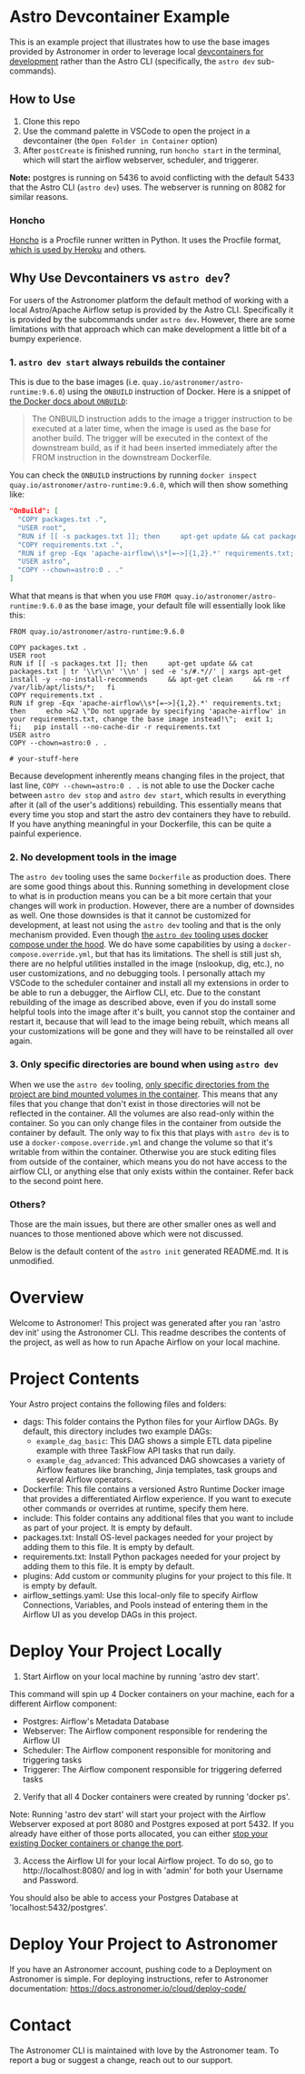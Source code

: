 # Astro Devcontainer Example

This is an example project that illustrates how to use the base images provided by Astronomer in order to leverage local [devcontainers for development](https://containers.dev) rather than the Astro CLI (specifically, the `astro dev` sub-commands).

## How to Use

1. Clone this repo
2. Use the command palette in VSCode to open the project in a devcontainer (the `Open Folder in Container` option)
3. After `postCreate` is finished running, run `honcho start` in the terminal, which will start the airflow webserver, scheduler, and triggerer.

**Note:** postgres is running on 5436 to avoid conflicting with the default 5433 that the Astro CLI (`astro dev`) uses. The webserver is running on 8082 for similar reasons.

### Honcho

[Honcho](https://github.com/nickstenning/honcho) is a Procfile runner written in Python. It uses the Procfile format, [which is used by Heroku](https://devcenter.heroku.com/articles/procfile) and others.

## Why Use Devcontainers vs `astro dev`?

For users of the Astronomer platform the default method of working with a local Astro/Apache Airflow setup is provided by the Astro CLI. Specifically it is provided by the subcommands under `astro dev`. However, there are some limitations with that approach which can make development a little bit of a bumpy experience.

### 1. `astro dev start` always rebuilds the container

This is due to the base images (i.e. `quay.io/astronomer/astro-runtime:9.6.0`) using the `ONBUILD` instruction of Docker. Here is a snippet of [the Docker docs about `ONBUILD`](https://docs.docker.com/engine/reference/builder/#onbuild):

> The ONBUILD instruction adds to the image a trigger instruction to be executed at a later time, when the image is used as the base for another build. The trigger will be executed in the context of the downstream build, as if it had been inserted immediately after the FROM instruction in the downstream Dockerfile.

You can check the `ONBUILD` instructions by running `docker inspect
quay.io/astronomer/astro-runtime:9.6.0`, which will then show something
like:

```json
"OnBuild": [
  "COPY packages.txt .",
  "USER root",
  "RUN if [[ -s packages.txt ]]; then     apt-get update && cat packages.txt | tr '\\r\\n' '\\n' | sed -e 's/#.*//' | xargs apt-get install -y --no-install-recommends     && apt-get clean     && rm -rf /var/lib/apt/lists/*;   fi",
  "COPY requirements.txt .",
  "RUN if grep -Eqx 'apache-airflow\\s*[=~>]{1,2}.*' requirements.txt; then     echo >&2 \"Do not upgrade by specifying 'apache-airflow' in your requirements.txt, change the base image instead!\";  exit 1;   fi;   pip install --no-cache-dir -r requirements.txt",
  "USER astro",
  "COPY --chown=astro:0 . ."
]
```

What that means is that when you use `FROM quay.io/astronomer/astro-runtime:9.6.0` as the base image, your default file will essentially look like this:

```
FROM quay.io/astronomer/astro-runtime:9.6.0

COPY packages.txt .
USER root
RUN if [[ -s packages.txt ]]; then     apt-get update && cat packages.txt | tr '\\r\\n' '\\n' | sed -e 's/#.*//' | xargs apt-get install -y --no-install-recommends     && apt-get clean     && rm -rf /var/lib/apt/lists/*;   fi
COPY requirements.txt .
RUN if grep -Eqx 'apache-airflow\\s*[=~>]{1,2}.*' requirements.txt; then     echo >&2 \"Do not upgrade by specifying 'apache-airflow' in your requirements.txt, change the base image instead!\";  exit 1;   fi;   pip install --no-cache-dir -r requirements.txt
USER astro
COPY --chown=astro:0 . .

# your-stuff-here
```

Because development inherently means changing files in the project, that last line, `COPY --chown=astro:0 . .` is not able to use the Docker cache between `astro dev stop` and `astro dev start`, which results in everything after it (all of the user's additions) rebuilding. This essentially means that every time you stop and start the astro dev containers they have to rebuild. If you have anything meaningful in your Dockerfile, this can be quite a painful experience.

### 2. No development tools in the image

The `astro dev` tooling uses the same `Dockerfile` as production does. There are some good things about this. Running something in development close to what is in production means you can be a bit more certain that your changes will work in production. However, there are a number of downsides as well. One those downsides is that it cannot be customized for development, at least not using the `astro dev` tooling and that is the only mechanism provided. Even though [the `astro dev` tooling uses docker compose under the hood](https://github.com/astronomer/astro-cli/blob/v1.21.0/airflow/include/composeyml.yml). We do have some capabilities by using a `docker-compose.override.yml`, but that has its limitations. The shell is still just sh, there are no helpful utilities installed in the image (nslookup, dig, etc.), no user customizations, and no debugging tools. I personally attach my VSCode to the scheduler container and install all my extensions in order to be able to run a debugger, the Airflow CLI, etc. Due to the constant rebuilding of the image as described above, even if you do install some helpful tools into the image after it's built, you cannot stop the container and restart it, because that will lead to the image being rebuilt, which means all your customizations will be gone and they will have to be reinstalled all over again.

### 3. Only specific directories are bound when using `astro dev`

When we use the `astro dev` tooling, [only specific directories from the project are bind mounted volumes in the container](https://github.com/astronomer/astro-cli/blob/v1.21.0/airflow/include/composeyml.yml#L65-L68). This means that any files that you change that don't exist in those directories will not be reflected in the container. All the volumes are also read-only within the container. So you can only change files in the container from outside the container by default. The only way to fix this that plays with `astro dev` is to use a `docker-compose.override.yml` and change the volume so that it's writable from within the container. Otherwise you are stuck editing files from outside of the container, which means you do not have access to the airflow CLI, or anything else that only exists within the container. Refer back to the second point here.

### Others?

Those are the main issues, but there are other smaller ones as well and nuances to those mentioned above which were not discussed.

Below is the default content of the `astro init` generated README.md. It is unmodified.

Overview
========

Welcome to Astronomer! This project was generated after you ran 'astro dev init' using the Astronomer CLI. This readme describes the contents of the project, as well as how to run Apache Airflow on your local machine.

Project Contents
================

Your Astro project contains the following files and folders:

- dags: This folder contains the Python files for your Airflow DAGs. By default, this directory includes two example DAGs:
    - `example_dag_basic`: This DAG shows a simple ETL data pipeline example with three TaskFlow API tasks that run daily.
    - `example_dag_advanced`: This advanced DAG showcases a variety of Airflow features like branching, Jinja templates, task groups and several Airflow operators.
- Dockerfile: This file contains a versioned Astro Runtime Docker image that provides a differentiated Airflow experience. If you want to execute other commands or overrides at runtime, specify them here.
- include: This folder contains any additional files that you want to include as part of your project. It is empty by default.
- packages.txt: Install OS-level packages needed for your project by adding them to this file. It is empty by default.
- requirements.txt: Install Python packages needed for your project by adding them to this file. It is empty by default.
- plugins: Add custom or community plugins for your project to this file. It is empty by default.
- airflow_settings.yaml: Use this local-only file to specify Airflow Connections, Variables, and Pools instead of entering them in the Airflow UI as you develop DAGs in this project.

Deploy Your Project Locally
===========================

1. Start Airflow on your local machine by running 'astro dev start'.

This command will spin up 4 Docker containers on your machine, each for a different Airflow component:

- Postgres: Airflow's Metadata Database
- Webserver: The Airflow component responsible for rendering the Airflow UI
- Scheduler: The Airflow component responsible for monitoring and triggering tasks
- Triggerer: The Airflow component responsible for triggering deferred tasks

2. Verify that all 4 Docker containers were created by running 'docker ps'.

Note: Running 'astro dev start' will start your project with the Airflow Webserver exposed at port 8080 and Postgres exposed at port 5432. If you already have either of those ports allocated, you can either [stop your existing Docker containers or change the port](https://docs.astronomer.io/astro/test-and-troubleshoot-locally#ports-are-not-available).

3. Access the Airflow UI for your local Airflow project. To do so, go to http://localhost:8080/ and log in with 'admin' for both your Username and Password.

You should also be able to access your Postgres Database at 'localhost:5432/postgres'.

Deploy Your Project to Astronomer
=================================

If you have an Astronomer account, pushing code to a Deployment on Astronomer is simple. For deploying instructions, refer to Astronomer documentation: https://docs.astronomer.io/cloud/deploy-code/

Contact
=======

The Astronomer CLI is maintained with love by the Astronomer team. To report a bug or suggest a change, reach out to our support.
